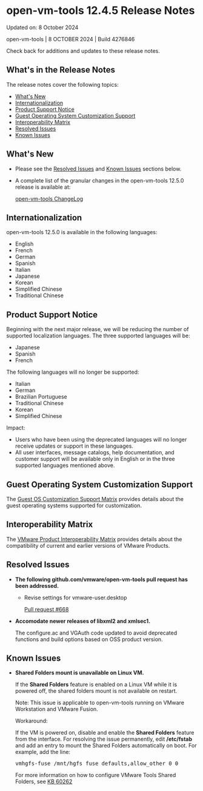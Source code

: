 #                      open-vm-tools 12.4.5 Release Notes

Updated on: 8 October 2024

open-vm-tools | 8 OCTOBER 2024 | Build 4276846

Check back for additions and updates to these release notes.

## What's in the Release Notes

The release notes cover the following topics:

* [What's New](#whatsnew) 
* [Internationalization](#i18n) 
* [Product Support Notice](#suppnote)
* [Guest Operating System Customization Support](#guestop) 
* [Interoperability Matrix](#interop) 
* [Resolved Issues](#resolvedissues) 
* [Known Issues](#knownissues)

## <a id="whatsnew" name="whatsnew"></a>What's New


*   Please see the [Resolved Issues](#resolvedissues) and [Known Issues](#knownissues) sections below.

*   A complete list of the granular changes in the open-vm-tools 12.5.0 release is available at:

    [open-vm-tools ChangeLog](https://github.com/vmware/open-vm-tools/blob/stable-12.5.0/open-vm-tools/ChangeLog)

## <a id="i18n" name="i18n"></a>Internationalization

open-vm-tools 12.5.0 is available in the following languages:

* English
* French
* German
* Spanish
* Italian
* Japanese
* Korean
* Simplified Chinese
* Traditional Chinese

## <a id="suppnote" name="suppnote"></a>Product Support Notice

Beginning with the next major release, we will be reducing the number of supported localization languages.  The three supported languages will be:
  * Japanese
  * Spanish
  * French

The following languages will no longer be supported:
  * Italian
  * German
  * Brazilian Portuguese
  * Traditional Chinese
  * Korean
  * Simplified Chinese

Impact:
  * Users who have been using the deprecated languages will no longer receive updates or support in these languages.
  * All user interfaces, message catalogs, help documentation, and customer support will be available only in English or in the three supported languages mentioned above.

## <a id="guestop" name="guestop"></a>Guest Operating System Customization Support

The [Guest OS Customization Support Matrix](http://partnerweb.vmware.com/programs/guestOS/guest-os-customization-matrix.pdf) provides details about the guest operating systems supported for customization.


## <a id="interop" name="interop"></a>Interoperability Matrix

The [VMware Product Interoperability Matrix](http://partnerweb.vmware.com/comp_guide2/sim/interop_matrix.php) provides details about the compatibility of current and earlier versions of VMware Products. 

## <a id="resolvedissues" name ="resolvedissues"></a> Resolved Issues

*   **The following github.com/vmware/open-vm-tools pull request has been addressed.**

    * Revise settings for vmware-user.desktop

      [Pull request #668](https://github.com/vmware/open-vm-tools/pull/668)

*   **Accomodate newer releases of libxml2 and xmlsec1.**

    The configure.ac and VGAuth code updated to avoid deprecated functions and build options based on OSS product version.

## <a id="knownissues" name="knownissues"></a>Known Issues

*   **Shared Folders mount is unavailable on Linux VM.**

    If the **Shared Folders** feature is enabled on a Linux VM while it is powered off, the shared folders mount is not available on restart.

    Note: This issue is applicable to open-vm-tools running on VMware Workstation and VMware Fusion.

    Workaround:

    If the VM is powered on, disable and enable the **Shared Folders** feature from the interface. For resolving the issue permanently, edit **/etc/fstab** and add an entry to mount the Shared Folders automatically on boot.  For example, add the line:

    <tt>vmhgfs-fuse   /mnt/hgfs    fuse    defaults,allow_other    0    0</tt>

    For more information on how to configure VMware Tools Shared Folders, see [KB 60262](https://kb.vmware.com/s/article/60262)
